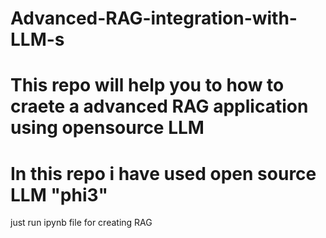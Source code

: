 # Advanced-RAG-integration-with-LLM-s
# This repo will help you to how to craete a advanced RAG application using opensource LLM
# In this repo i have used open source LLM "phi3" 
just run ipynb file for creating RAG 
